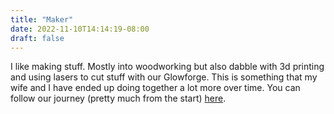 ```yaml
---
title: "Maker"
date: 2022-11-10T14:14:19-08:00
draft: false
---
```

I like making stuff. Mostly into woodworking but also dabble with 3d printing and using lasers to cut stuff with our Glowforge. This is something that my wife and I have ended up doing together a lot more over time. You can follow our journey (pretty much from the start) [here](https://www.instagram.com/gapmade_/).